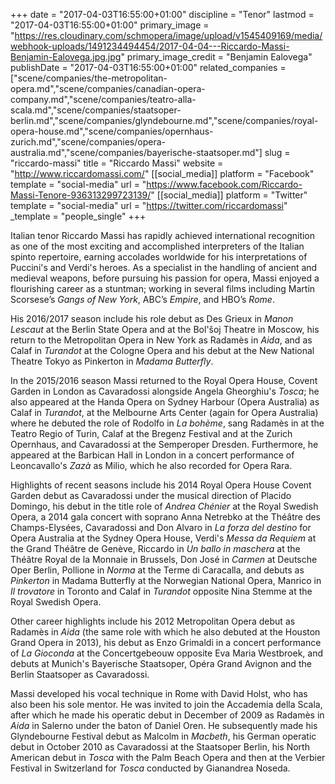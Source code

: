 +++
date = "2017-04-03T16:55:00+01:00"
discipline = "Tenor"
lastmod = "2017-04-03T16:55:00+01:00"
primary_image = "https://res.cloudinary.com/schmopera/image/upload/v1545409169/media/webhook-uploads/1491234494454/2017-04-04---Riccardo-Massi-Benjamin-Ealovega.jpg.jpg"
primary_image_credit = "Benjamin Ealovega"
publishDate = "2017-04-03T16:55:00+01:00"
related_companies = ["scene/companies/the-metropolitan-opera.md","scene/companies/canadian-opera-company.md","scene/companies/teatro-alla-scala.md","scene/companies/staatsoper-berlin.md","scene/companies/glyndebourne.md","scene/companies/royal-opera-house.md","scene/companies/opernhaus-zurich.md","scene/companies/opera-australia.md","scene/companies/bayerische-staatsoper.md"]
slug = "riccardo-massi"
title = "Riccardo Massi"
website = "http://www.riccardomassi.com/"
[[social_media]]
platform = "Facebook"
template = "social-media"
url = "https://www.facebook.com/Riccardo-Massi-Tenore-936313299723139/"
[[social_media]]
platform = "Twitter"
template = "social-media"
url = "https://twitter.com/riccardomassi"
_template = "people_single"
+++

Italian tenor Riccardo Massi has rapidly achieved international recognition as one of the most exciting and accomplished interpreters of the Italian spinto repertoire, earning accolades worldwide for his interpretations of Puccini's and Verdi's heroes. As a specialist in the handling of ancient and medieval weapons, before pursuing his passion for opera, Massi enjoyed a flourishing career as a stuntman; working in several films including Martin Scorsese’s *Gangs of New York*, ABC’s *Empire*, and HBO’s *Rome*.

His 2016/2017 season include his role debut as Des Grieux in *Manon Lescaut* at the Berlin State Opera and at the Bol'šoj Theatre in Moscow, his return to the Metropolitan Opera in New York as Radamès in *Aida*, and as Calaf in *Turandot* at the Cologne Opera and his debut at the New National Theatre Tokyo as Pinkerton in *Madama Butterfly*.

In the 2015/2016 season Massi returned to the Royal Opera House, Covent Garden in London as Cavaradossi alongside Angela Gheorghiu's *Tosca*; he also appeared at the Handa Opera on Sydney Harbour (Opera Australia) as Calaf in *Turandot*, at the Melbourne Arts Center (again for Opera Australia) where he debuted the role of Rodolfo in *La bohème*, sang Radamès in at the Teatro Regio of Turin, Calaf at the Bregenz Festival and at the Zurich Opernhaus, and Cavaradossi at the Semperoper Dresden. Furthermore, he appeared at the Barbican Hall in London in a concert performance of Leoncavallo's *Zazà* as Milio, which he also recorded for Opera Rara.

Highlights of recent seasons include his 2014 Royal Opera House Covent Garden debut as Cavaradossi under the musical direction of Placido Domingo, his debut in the title role of *Andrea Chénier* at the Royal Swedish Opera, a 2014 gala concert with soprano Anna Netrebko at the Théâtre des Champs-Elysées, Cavaradossi and Don Alvaro in *La forza del destino* for Opera Australia at the Sydney Opera House, Verdi's *Messa da Requiem* at the Grand Théâtre de Genève, Riccardo in *Un ballo in maschera* at the Théâtre Royal de la Monnaie in Brussels, Don José in *Carmen* at Deutsche Oper Berlin, Pollione in *Norma* at the Terme di Caracalla, and debuts as *Pinkerton* in Madama Butterfly at the Norwegian National Opera, Manrico in *Il trovatore* in Toronto and Calaf in *Turandot* opposite Nina Stemme at the Royal Swedish Opera.

Other career highlights include his 2012 Metropolitan Opera debut as Radamès in *Aida* (the same role with which he also debuted at the Houston Grand Opera in 2013), his debut as Enzo Grimaldi in a concert performance of *La Gioconda* at the Concertgebeouw opposite Eva Maria Westbroek, and debuts at Munich's Bayerische Staatsoper, Opéra Grand Avignon and the Berlin Staatsoper as Cavaradossi.

Massi developed his vocal technique in Rome with David Holst, who has also been his sole mentor. He was invited to join the Accademia della Scala, after which he made his operatic debut in December of 2009 as Radamès in *Aida* in Salerno under the baton of Daniel Oren. He subsequently made his Glyndebourne Festival debut as Malcolm in *Macbeth*, his German operatic debut in October 2010 as Cavaradossi at the Staatsoper Berlin, his North American debut in *Tosca* with the Palm Beach Opera and then at the Verbier Festival in Switzerland for *Tosca* conducted by Gianandrea Noseda.
